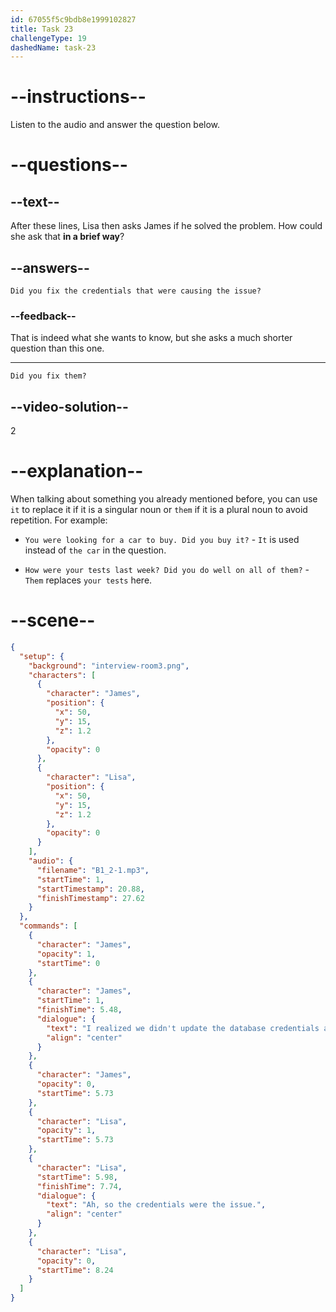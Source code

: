 ```yaml
---
id: 67055f5c9bdb8e1999102827
title: Task 23
challengeType: 19
dashedName: task-23
---
```


<!-- (Audio) James: I realized we didn't update the database credentials after the last security patch. Lisa: Ah, so the credentials were the issue. -->

<!-- SPEAKING -->

# --instructions--

Listen to the audio and answer the question below.

# --questions--

## --text--

After these lines, Lisa then asks James if he solved the problem. How could she ask that **in a brief way**?

## --answers--

`Did you fix the credentials that were causing the issue?`

### --feedback--

That is indeed what she wants to know, but she asks a much shorter question than this one.

---

`Did you fix them?`

## --video-solution--

2

# --explanation--

When talking about something you already mentioned before, you can use `it` to replace it if it is a singular noun or `them` if it is a plural noun to avoid repetition. For example:

- `You were looking for a car to buy. Did you buy it?` - `It` is used instead of `the car` in the question.

- `How were your tests last week? Did you do well on all of them?` - `Them` replaces `your tests` here.

# --scene--

```json
{
  "setup": {
    "background": "interview-room3.png",
    "characters": [
      {
        "character": "James",
        "position": {
          "x": 50,
          "y": 15,
          "z": 1.2
        },
        "opacity": 0
      },
      {
        "character": "Lisa",
        "position": {
          "x": 50,
          "y": 15,
          "z": 1.2
        },
        "opacity": 0
      }
    ],
    "audio": {
      "filename": "B1_2-1.mp3",
      "startTime": 1,
      "startTimestamp": 20.88,
      "finishTimestamp": 27.62
    }
  },
  "commands": [
    {
      "character": "James",
      "opacity": 1,
      "startTime": 0
    },
    {
      "character": "James",
      "startTime": 1,
      "finishTime": 5.48,
      "dialogue": {
        "text": "I realized we didn't update the database credentials after the last security patch.",
        "align": "center"
      }
    },
    {
      "character": "James",
      "opacity": 0,
      "startTime": 5.73
    },
    {
      "character": "Lisa",
      "opacity": 1,
      "startTime": 5.73
    },
    {
      "character": "Lisa",
      "startTime": 5.98,
      "finishTime": 7.74,
      "dialogue": {
        "text": "Ah, so the credentials were the issue.",
        "align": "center"
      }
    },
    {
      "character": "Lisa",
      "opacity": 0,
      "startTime": 8.24
    }
  ]
}
```
